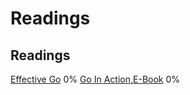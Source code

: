 # Readings
Readings 
----
[Effective Go](https://golang.org/doc/effective_go.html#introduction)   0%
[Go In Action,E-Book](https://livebook.manning.com/book/go-in-action/table-of-contents/) 0%

